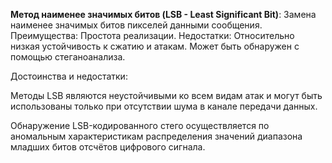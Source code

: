 **Метод наименее значимых битов (LSB - Least Significant Bit)**: Замена наименее значимых битов пикселей данными сообщения.
Преимущества: Простота реализации. 
Недостатки: Относительно низкая устойчивость к сжатию и атакам. Может быть обнаружен с помощью стеганоанализа. 

Достоинства и недостатки:

Методы LSB являются неустойчивыми ко всем видам атак и могут быть использованы только при отсутствии шума в канале передачи данных.

Обнаружение LSB-кодированного стего осуществляется по аномальным характеристикам распределения значений диапазона младших битов отсчётов цифрового сигнала.
